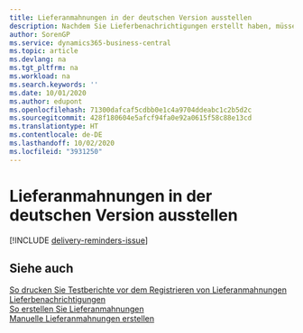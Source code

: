 ```yaml
---
title: Lieferanmahnungen in der deutschen Version ausstellen
description: Nachdem Sie Lieferbenachrichtigungen erstellt haben, müssen Sie sie registrieren und ausdrucken, sodass Sie Mahnungen an Kreditoren in der deutschen Version verschicken können. Vor dem Ausstellen von Lieferbenachrichtigungen können Sie einen Testbericht drucken.
author: SorenGP
ms.service: dynamics365-business-central
ms.topic: article
ms.devlang: na
ms.tgt_pltfrm: na
ms.workload: na
ms.search.keywords: ''
ms.date: 10/01/2020
ms.author: edupont
ms.openlocfilehash: 71300dafcaf5cdbb0e1c4a9704ddeabc1c2b5d2c
ms.sourcegitcommit: 428f180604e5afcf94fa0e92a0615f58c88e13cd
ms.translationtype: HT
ms.contentlocale: de-DE
ms.lasthandoff: 10/02/2020
ms.locfileid: "3931250"
---
```

# <a name="issue-delivery-reminders-in-the-german-version"></a>Lieferanmahnungen in der deutschen Version ausstellen

[!INCLUDE [delivery-reminders-issue](../includes/ATCHDE/delivery-reminders-issue.md)] 

## <a name="see-also"></a>Siehe auch

[So drucken Sie Testberichte vor dem Registrieren von Lieferanmahnungen](how-to-print-test-reports-for-delivery-reminders.md)  
[Lieferbenachrichtigungen](delivery-reminders.md)  
[So erstellen Sie Lieferanmahnungen](how-to-generate-delivery-reminders.md)  
[Manuelle Lieferanmahnungen erstellen](how-to-create-delivery-reminders-manually.md)  
